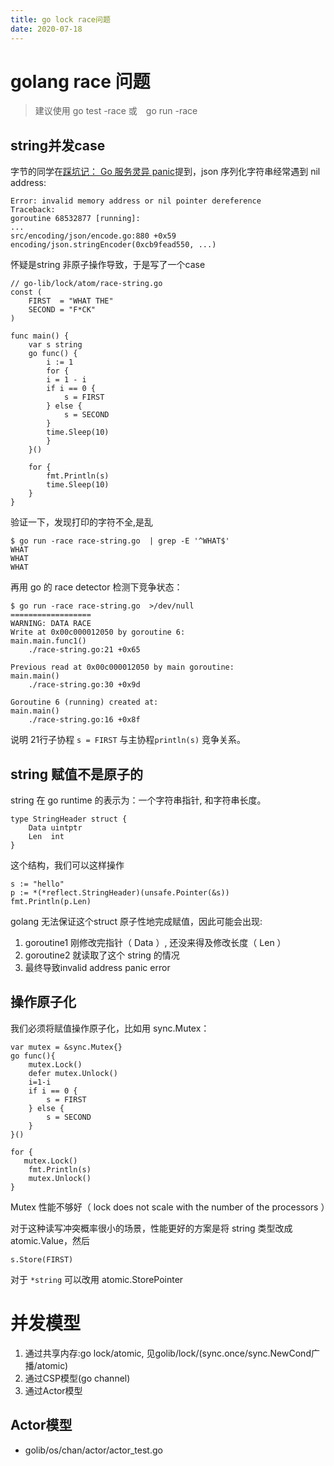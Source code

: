 ```yaml
---
title: go lock race问题
date: 2020-07-18
---
```

# golang race 问题
> 建议使用 go test -race 或　go run -race

## string并发case
字节的同学在[踩坑记： Go 服务灵异 panic](v2ex.com/t/691145)提到，json 序列化字符串经常遇到 nil address:

    Error: invalid memory address or nil pointer dereference
    Traceback:
    goroutine 68532877 [running]:
    ...
    src/encoding/json/encode.go:880 +0x59
    encoding/json.stringEncoder(0xcb9fead550, ...)

怀疑是string 非原子操作导致，于是写了一个case

    // go-lib/lock/atom/race-string.go
    const (
        FIRST  = "WHAT THE"
        SECOND = "F*CK"
    )

    func main() {
        var s string
        go func() {
            i := 1
            for {
            i = 1 - i
            if i == 0 {
                s = FIRST
            } else {
                s = SECOND
            }
            time.Sleep(10)
            }
        }()

        for {
            fmt.Println(s)
            time.Sleep(10)
        }
    }

验证一下，发现打印的字符不全,是乱

    $ go run -race race-string.go  | grep -E '^WHAT$'
    WHAT
    WHAT
    WHAT


再用 go 的 race detector 检测下竞争状态：


    $ go run -race race-string.go  >/dev/null
    ==================
    WARNING: DATA RACE
    Write at 0x00c000012050 by goroutine 6:
    main.main.func1()
        ./race-string.go:21 +0x65

    Previous read at 0x00c000012050 by main goroutine:
    main.main()
        ./race-string.go:30 +0x9d

    Goroutine 6 (running) created at:
    main.main()
        ./race-string.go:16 +0x8f

说明 21行子协程 `s = FIRST` 与主协程`println(s)` 竞争关系。

## string 赋值不是原子的
string 在 go runtime 的表示为：一个字符串指针, 和字符串长度。

    type StringHeader struct {
        Data uintptr
        Len  int
    }

这个结构，我们可以这样操作

    s := "hello"
    p := *(*reflect.StringHeader)(unsafe.Pointer(&s))
    fmt.Println(p.Len)

golang 无法保证这个struct 原子性地完成赋值，因此可能会出现:
1. goroutine1 刚修改完指针（ Data ）, 还没来得及修改长度（ Len ）
2. goroutine2 就读取了这个 string 的情况
3. 最终导致invalid address panic error

## 操作原子化
我们必须将赋值操作原子化，比如用 sync.Mutex：

    var mutex = &sync.Mutex{}
    go func(){
        mutex.Lock()
        defer mutex.Unlock()
        i=1-i
        if i == 0 {
            s = FIRST
        } else {
            s = SECOND
        }
    }()

    for {
       mutex.Lock()
        fmt.Println(s)
        mutex.Unlock()
    }


Mutex 性能不够好（ lock does not scale with the number of the processors ）

对于这种读写冲突概率很小的场景，性能更好的方案是将 string 类型改成 atomic.Value，然后

    s.Store(FIRST) 

对于 `*string` 可以改用 atomic.StorePointer

# 并发模型
1. 通过共享内存:go lock/atomic, 见golib/lock/(sync.once/sync.NewCond广播/atomic)
2. 通过CSP模型(go channel)
3. 通过Actor模型

## Actor模型
- golib/os/chan/actor/actor_test.go

